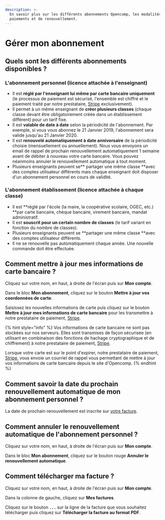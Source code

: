 ```yaml
---
description: >-
  En savoir plus sur les différents abonnements Opencomp, les modalités de
  paiements et de renouvellement.
---
```


# Gérer mon abonnement

## Quels sont les différents abonnements disponibles ?

### L'abonnement personnel (licence attachée à l'enseignant)

* Il est **réglé par l'enseignant lui même par carte bancaire uniquement** (le processus de paiement est sécurisé, l'ensemble est chiffré et le paiement traité par notre prestataire, [Stripe](https://stripe.com/fr) exclusivement).
* Il permet à un même enseignant de **créer plusieurs classes** (chaque classe devant être obligatoirement créée dans un établissement différent) pour un tarif fixe.
* Il est **valable de date à date** selon la périodicité de l'abonnement. Par exemple, si vous vous abonnez le 21 Janvier 2019, l'abonnement sera valide jusqu'au 21 Janvier 2020.
* Il est **renouvelé automatiquement à date anniversaire** de la périodicité choisie (mensuellement ou annuellement). Nous vous envoyons un email de rappel de prochain renouvellement automatiquement 1 semaine avant de débiter à nouveau votre carte bancaire. Vous pouvez néanmoins annuler le renouvellement automatique à tout moment.
* Plusieurs enseignants peuvent se** partager une même classe **avec des comptes utilisateur différents mais chaque enseignant doit disposer d'un abonnement personnel en cours de validité.

### L'abonnement établissement (licence attachée à chaque classe)

* Il est **réglé par l'école (la maire, la coopérative scolaire, OGEC, etc.) **par carte bancaire, chèque bancaire, virement bancaire, mandat administratif.
* Il est **souscrit pour un certain nombre de classes** (le tarif variant en fonction du nombre de classes).
* Plusieurs enseignants peuvent se **partager une même classe **avec des comptes utilisateur différents.
* Il ne se renouvelle pas automatiquement chaque année. Une nouvelle commande doit être effectuée. 

## Comment mettre à jour mes informations de carte bancaire ?

Cliquez sur votre nom, en haut, à droite de l'écran puis sur **Mon compte**.

Dans le bloc **Mon abonnement**, cliquez sur le bouton **Mettre à jour vos coordonnées de carte**.

Saisissez les nouvelles informations de carte puis cliquez sur le bouton **Mettre à jour mes informations de carte bancaire** pour les transmettre à notre prestataire de paiement, [Stripe](https://stripe.com/fr).

{% hint style="info" %}
Vos informations de carte bancaire ne sont pas stockées sur nos serveurs. Elles sont transmises de façon sécurisée (en utilisant en combinaison des fonctions de hachage cryptographique et de chiffrement) à notre prestataire de paiement, [Stripe](https://stripe.com/fr).

Lorsque votre carte est sur le point d'expirer, notre prestataire de paiement, [Stripe](https://stripe.com/fr), vous envoie un courriel de rappel vous permettant de mettre à jour vos informations de carte bancaire depuis le site d'Opencomp.
{% endhint %}

## Comment savoir la date du prochain renouvellement automatique de mon abonnement personnel ?

La date de prochain renouvellement est inscrite sur [votre facture](gerer-mon-abonnement.md#comment-telecharger-ma-facture).

## Comment annuler le renouvellement automatique de l'abonnement personnel ?

Cliquez sur votre nom, en haut, à droite de l'écran puis sur **Mon compte**.

Dans le bloc **Mon abonnement**, cliquez sur le bouton rouge **Annuler le renouvellement automatique**.

## Comment télécharger ma facture ?

Cliquez sur votre nom, en haut, à droite de l'écran puis sur **Mon compte**.

Dans la colonne de gauche, cliquez sur **Mes factures**.

Cliquez sur le bouton **`...`** sur la ligne de la facture que vous souhaitez télécharger puis cliquez sur **Télécharger la facture au format PDF**.
